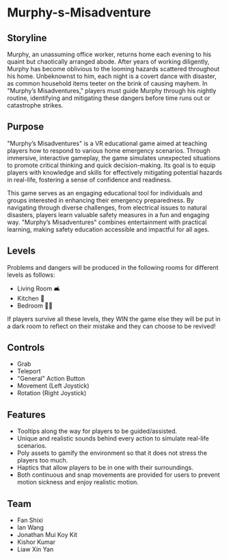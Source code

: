 # Murphy-s-Misadventure

## Storyline
Murphy, an unassuming office worker, returns home each evening to his quaint but chaotically arranged abode. After years of working diligently, Murphy has become oblivious to the looming hazards scattered throughout his home. Unbeknownst to him, each night is a covert dance with disaster, as common household items teeter on the brink of causing mayhem. In "Murphy’s Misadventures," players must guide Murphy through his nightly routine, identifying and mitigating these dangers before time runs out or catastrophe strikes.

## Purpose
"Murphy’s Misadventures" is a VR educational game aimed at teaching players how to respond to various home emergency scenarios. Through immersive, interactive gameplay, the game simulates unexpected situations to promote critical thinking and quick decision-making. Its goal is to equip players with knowledge and skills for effectively mitigating potential hazards in real-life, fostering a sense of confidence and readiness.

This game serves as an engaging educational tool for individuals and groups interested in enhancing their emergency preparedness. By navigating through diverse challenges, from electrical issues to natural disasters, players learn valuable safety measures in a fun and engaging way. "Murphy’s Misadventures" combines entertainment with practical learning, making safety education accessible and impactful for all ages.

## Levels
Problems and dangers will be produced in the following rooms for different levels as follows:
- Living Room 🛋️
- Kitchen 🍳
- Bedroom 🛌🏻

If players survive all these levels, they WIN the game else they will be put in a dark room to reflect on their mistake and they can choose to be revived!

## Controls
- Grab
- Teleport
- "General" Action Button
- Movement (Left Joystick)
- Rotation (Right Joystick)

## Features
- Tooltips along the way for players to be guided/assisted.
- Unique and realistic sounds behind every action to simulate real-life scenarios.
- Poly assets to gamify the environment so that it does not stress the players too much.
- Haptics that allow players to be in one with their surroundings.
- Both continuous and snap movements are provided for users to prevent motion sickness and enjoy realistic motion.

## Team
- Fan Shixi
- Ian Wang
- Jonathan Mui Koy Kit
- Kishor Kumar
- Liaw Xin Yan
